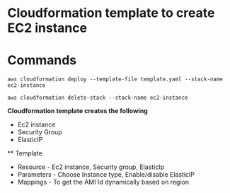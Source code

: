 # Cloudformation template to create EC2 instance

# Commands
```
aws cloudformation deploy --template-file template.yaml --stack-name ec2-instance

aws cloudformation delete-stack --stack-name ec2-instance
```

**Cloudformation template creates the following**
* Ec2 instance
* Security Group
* ElasticIP

** Template
* Resource - Ec2 instance, Security group, ElasticIp
* Parameters - Choose Instance type, Enable/disable ElasticIP
* Mappings - To get the AMI Id dynamically based on region 
